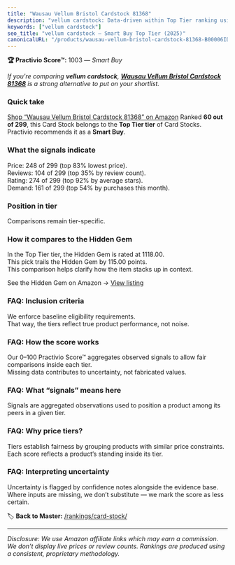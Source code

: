 ```yaml
---
title: "Wausau Vellum Bristol Cardstock 81368"
description: "vellum cardstock: Data-driven within Top Tier ranking using the Practivio Score™. Positioned by quality, value, demand, findability, momentum."
keywords: ["vellum cardstock"]
seo_title: "vellum cardstock — Smart Buy Top Tier (2025)"
canonicalURL: "/products/wausau-vellum-bristol-cardstock-81368-B00006IDRT/"
---
```


**🏆 Practivio Score™:** 1003 — _Smart Buy_


*If you're comparing **vellum cardstock**, **[Wausau Vellum Bristol Cardstock 81368](https://www.amazon.com/dp/B00006IDRT?tag=practivio-20)** is a strong alternative to put on your shortlist.*
### Quick take
[Shop “Wausau Vellum Bristol Cardstock 81368” on Amazon](https://www.amazon.com/dp/B00006IDRT?tag=practivio-20)
Ranked **60 out of 299**, this Card Stock belongs to the **Top Tier tier** of Card Stocks.  
Practivio recommends it as a **Smart Buy**.

### What the signals indicate
Price: 248 of 299 (top 83% lowest price).  
Reviews: 104 of 299 (top 35% by review count).  
Rating: 274 of 299 (top 92% by average stars).  
Demand: 161 of 299 (top 54% by purchases this month).

### Position in tier
Comparisons remain tier-specific.

### How it compares to the Hidden Gem
In the Top Tier tier, the Hidden Gem is rated at 1118.00.  
This pick trails the Hidden Gem by 115.00 points.  
This comparison helps clarify how the item stacks up in context.  

See the Hidden Gem on Amazon → [View listing](https://www.amazon.com/dp/B00KKXA3LI?tag=practivio-20)

### FAQ: Inclusion criteria
We enforce baseline eligibility requirements.  
That way, the tiers reflect true product performance, not noise.

### FAQ: How the score works
Our 0–100 Practivio Score™ aggregates observed signals to allow fair comparisons inside each tier.  
Missing data contributes to uncertainty, not fabricated values.

### FAQ: What “signals” means here
Signals are aggregated observations used to position a product among its peers in a given tier.

### FAQ: Why price tiers?
Tiers establish fairness by grouping products with similar price constraints.  
Each score reflects a product’s standing inside its tier.

### FAQ: Interpreting uncertainty
Uncertainty is flagged by confidence notes alongside the evidence base.  
Where inputs are missing, we don’t substitute — we mark the score as less certain.


🏷️ **Back to Master:** [/rankings/card-stock/](/rankings/card-stock/)

---
_Disclosure: We use Amazon affiliate links which may earn a commission. We don’t display live prices or review counts. Rankings are produced using a consistent, proprietary methodology._
